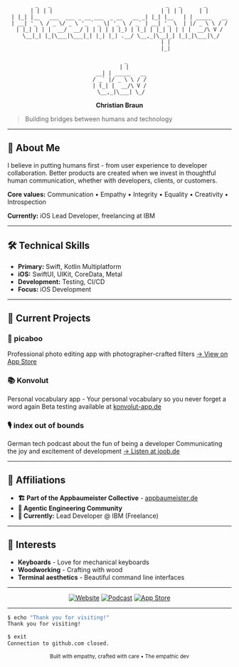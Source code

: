 <div align="center">

```
 _   _                                    _   _       _
| | | |                                  | | | |     | |
| |_| |__   ___  ___ _ __ ___  _ __   __ _| |_| |__   | | _____   __
| __| '_ \ / _ \/ _ \ '_ ` _ \| '_ \ / _` | __| '_ \  | |/ _ \ \ / /
| |_| | | |  __/  __/ | | | | | |_) | (_| | |_| | | | |  __/\ V /
 \__|_| |_|\___|\___|_| |_| |_| .__/ \__,_|\__|_| |_|_|\___|\_/
                             | |
                             |_|

    _
   | |
 __| | _____   __
/ _` |/ _ \ \ / /
| (_| |  __/\ V /
 \__,_|\___| \_/
```

**Christian Braun**

</div>

> Building bridges between humans and technology

---

## 👋 About Me

I believe in putting humans first - from user experience to developer collaboration. Better products are created when we invest in thoughtful human communication, whether with developers, clients, or customers.

**Core values:** Communication • Empathy • Integrity • Equality • Creativity • Introspection

**Currently:** iOS Lead Developer, freelancing at IBM

---

## 🛠 Technical Skills

- **Primary:** Swift, Kotlin Multiplatform
- **iOS:** SwiftUI, UIKit, CoreData, Metal
- **Development:** Testing, CI/CD
- **Focus:** iOS Development

---

## 🚀 Current Projects

### 📱 picaboo
Professional photo editing app with photographer-crafted filters
[→ View on App Store](https://apps.apple.com/de/app/picaboo-fotografen-filter/id1518004700)

### 📚 Konvolut
Personal vocabulary app - Your personal vocabulary so you never forget a word again
Beta testing available at [konvolut-app.de](https://konvolut-app.de)

### 🎙️ index out of bounds
German tech podcast about the fun of being a developer
Communicating the joy and excitement of development
[→ Listen at ioob.de](https://www.ioob.de)

---

## 🤝 Affiliations

- **🏗️ Part of the Appbaumeister Collective** - [appbaumeister.de](https://www.appbaumeister.de/)
- **🤖 Agentic Engineering Community**
- **💼 Currently:** Lead Developer @ IBM (Freelance)

---

## 🎯 Interests

- **Keyboards** - Love for mechanical keyboards
- **Woodworking** - Crafting with wood
- **Terminal aesthetics** - Beautiful command line interfaces

---

<div align="center">

[![Website](https://img.shields.io/badge/Website-theempathicdev.de-FF6B6B?style=for-the-badge&logo=safari)](https://theempathicdev.de)
[![Podcast](https://img.shields.io/badge/Podcast-index_out_of_bounds-4ECDC4?style=for-the-badge&logo=spotify)](https://www.ioob.de)
[![App Store](https://img.shields.io/badge/App_Store-picaboo-000000?style=for-the-badge&logo=app-store)](https://apps.apple.com/de/app/picaboo-fotografen-filter/id1518004700)

</div>

---

```bash
$ echo "Thank you for visiting!"
Thank you for visiting!

$ exit
Connection to github.com closed.
```

<div align="center">
  <sub>Built with empathy, crafted with care • The empathic dev</sub>
</div>
